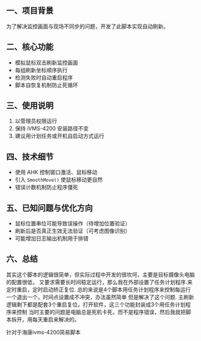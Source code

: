 ## 一、项目背景
为了解决监控画面与现场不同步的问题，开发了此脚本实现自动刷新。

## 二、核心功能
- 模拟鼠标双击刷新监控画面
- 每组刷新坐标顺序执行
- 检测失败时自动重启程序
- 脚本自恢复机制防止死循环

## 三、使用说明
1. 以管理员权限运行
2. 保持 iVMS-4200 安装路径不变
3. 建议用计划任务或开机自启动方式运行

## 四、技术细节
- 使用 AHK 控制窗口激活、鼠标移动
- 引入 `SmoothMove()` 使鼠标移动更自然
- 错误计数机制防止程序僵死

## 五、已知问题与优化方向
- 鼠标位置串位可能导致误操作（待增加位置验证）
- 刷新后是否真正生效无法验证（可考虑图像识别）
- 可能增加日志输出机制用于排错

## 六、总结
  其实这个脚本的逻辑很简单，但实际过程中开发的很坎坷，主要是目标摄像头电脑的配置很低，
又要求需要长时间稳定运行，那么我在外部设置了任务计划程序.来定时重启，定时启动矫正复位.
总的来说是4个脚本用任务计划程序来控制每运行一个退出一个，时间点设置成不冲突，办法虽然简单
但是解决了这个问题.
  主刷新逻辑剩下都是配套3个重启复位，打开软件，这三个功能封装成3个用任务计划程序来控制
当时主要的问题是电脑总是死机卡死，而不是程序错误，然后我就把脚本拆开，用每天重启来解决的。

针对于海康ivms-4200简易脚本
